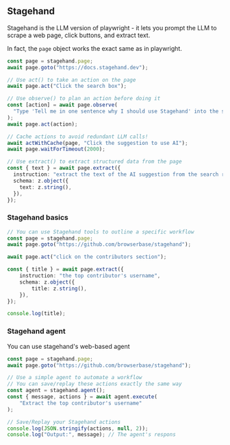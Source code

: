 
## Stagehand

Stagehand is the LLM version of playwright - it lets you prompt the LLM to scrape a web page, click buttons, and extract text.

In fact, the `page` object works the exact same as in playwright.

```ts
const page = stagehand.page;
await page.goto("https://docs.stagehand.dev");

// Use act() to take an action on the page
await page.act("Click the search box");

// Use observe() to plan an action before doing it
const [action] = await page.observe(
  "Type 'Tell me in one sentence why I should use Stagehand' into the search box"
);
await page.act(action);

// Cache actions to avoid redundant LLM calls!
await actWithCache(page, "Click the suggestion to use AI");
await page.waitForTimeout(2000);

// Use extract() to extract structured data from the page
const { text } = await page.extract({
  instruction: "extract the text of the AI suggestion from the search results",
  schema: z.object({
    text: z.string(),
  }),
});
```

### Stagehand basics

```ts
// You can use Stagehand tools to outline a specific workflow
const page = stagehand.page;
await page.goto("https://github.com/browserbase/stagehand");

await page.act("click on the contributors section");

const { title } = await page.extract({
	instruction: "the top contributor's username",
	schema: z.object({
		title: z.string(),
	}),
});

console.log(title);
```

### Stagehand agent

You can use stagehand's web-based agent

```ts
const page = stagehand.page;
await page.goto("https://github.com/browserbase/stagehand");

// Use a simple agent to automate a workflow
// You can save/replay these actions exactly the same way
const agent = stagehand.agent();
const { message, actions } = await agent.execute(
	"Extract the top contributor's username"
);

// Save/Replay your Stagehand actions
console.log(JSON.stringify(actions, null, 2));
console.log("Output:", message); // The agent's respons
```